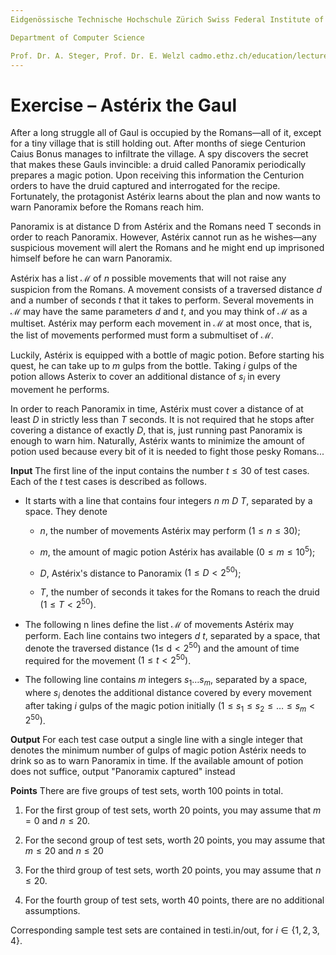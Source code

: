 ```yaml
---
Eidgenössische Technische Hochschule Zürich Swiss Federal Institute of Technology Zurich Algorithms Lab HS22

Department of Computer Science

Prof. Dr. A. Steger, Prof. Dr. E. Welzl cadmo.ethz.ch/education/lectures/HS22/algolab
---
```


# Exercise – Astérix the Gaul

After a long struggle all of Gaul is occupied by the Romans—all of it, except for a tiny village that is still holding out. After months of siege Centurion Caius Bonus manages to infiltrate the village. A spy discovers the secret that makes these Gauls invincible: a druid called Panoramix periodically prepares a magic potion. Upon receiving this information the Centurion orders to have the druid captured and interrogated for the recipe. Fortunately, the protagonist Astérix learns about the plan and now wants to warn Panoramix before the Romans reach him.

Panoramix is at distance $\mathrm{D}$ from Astérix and the Romans need $\mathrm{T}$ seconds in order to reach Panoramix. However, Astérix cannot run as he wishes—any suspicious movement will alert the Romans and he might end up imprisoned himself before he can warn Panoramix.

Astérix has a list $\mathcal{M}$ of $n$ possible movements that will not raise any suspicion from the Romans. A movement consists of a traversed distance $d$ and a number of seconds $t$ that it takes to perform. Several movements in $\mathcal{M}$ may have the same parameters $d$ and $t$, and you may think of $\mathcal{M}$ as a multiset. Astérix may perform each movement in $\mathcal{M}$ at most once, that is, the list of movements performed must form a submultiset of $\mathcal{M}$.

Luckily, Astérix is equipped with a bottle of magic potion. Before starting his quest, he can take up to $m$ gulps from the bottle. Taking $i$ gulps of the potion allows Asterix to cover an additional distance of $s_{i}$ in every movement he performs.

In order to reach Panoramix in time, Astérix must cover a distance of at least $D$ in strictly less than $T$ seconds. It is not required that he stops after covering a distance of exactly $D$, that is, just running past Panoramix is enough to warn him. Naturally, Astérix wants to minimize the amount of potion used because every bit of it is needed to fight those pesky Romans...

**Input** The first line of the input contains the number $t \leqslant 30$ of test cases. Each of the $t$ test cases is described as follows.

- It starts with a line that contains four integers $n\ m\ D\ T$, separated by a space. They denote
  - $n$, the number of movements Astérix may perform $(1 \leqslant n \leqslant 30)$;

  - $m$, the amount of magic potion Astérix has available $\left(0 \leqslant m \leqslant 10^{5}\right)$;

  - $D$, Astérix's distance to Panoramix $\left(1 \leqslant D<2^{50}\right)$;

  - $T$, the number of seconds it takes for the Romans to reach the druid $\left(1 \leqslant T<2^{50}\right)$.


- The following $\mathrm{n}$ lines define the list $\mathcal{M}$ of movements Astérix may perform. Each line contains two integers $d\ t$, separated by a space, that denote the traversed distance $(1 \leqslant$ $\left.\mathrm{d}<2^{50}\right)$ and the amount of time required for the movement $\left(1 \leqslant t<2^{50}\right)$.

- The following line contains $m$ integers $s_{1} \ldots s_{m}$, separated by a space, where $s_{i}$ denotes the additional distance covered by every movement after taking $i$ gulps of the magic potion initially $\left(1 \leqslant s_{1} \leqslant s_{2} \leqslant \ldots \leqslant s_{m}<2^{50}\right)$.

**Output** For each test case output a single line with a single integer that denotes the minimum number of gulps of magic potion Astérix needs to drink so as to warn Panoramix in time. If the available amount of potion does not suffice, output "Panoramix captured" instead

**Points** There are five groups of test sets, worth 100 points in total.

1. For the first group of test sets, worth 20 points, you may assume that $m=0$ and $n \leqslant 20$.

2. For the second group of test sets, worth 20 points, you may assume that $m \leqslant 20$ and $n \leqslant 20$

3. For the third group of test sets, worth 20 points, you may assume that $n \leqslant 20$.

4. For the fourth group of test sets, worth 40 points, there are no additional assumptions.

Corresponding sample test sets are contained in testi.in/out, for $i \in\{1,2,3,4\}$.